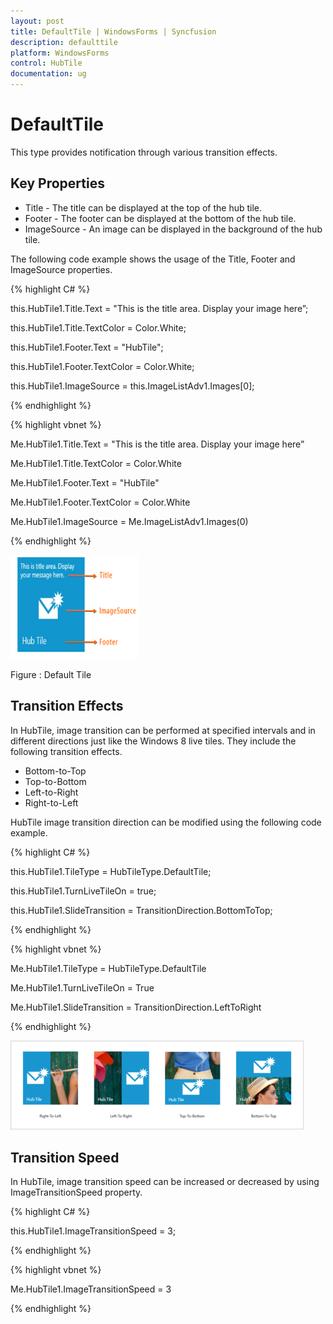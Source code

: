 ```yaml
---
layout: post
title: DefaultTile | WindowsForms | Syncfusion
description: defaulttile
platform: WindowsForms
control: HubTile
documentation: ug
---
```

# DefaultTile

This type provides notification through various transition effects.

## Key Properties

* Title - The title can be displayed at the top of the hub tile.
* Footer - The footer can be displayed at the bottom of the hub tile.
* ImageSource - An image can be displayed in the background of the hub tile.

The following code example shows the usage of the Title, Footer and ImageSource properties.

{% highlight C# %}  

this.HubTile1.Title.Text  = "This is the title area. Display your image here”;

this.HubTile1.Title.TextColor  = Color.White;

this.HubTile1.Footer.Text = "HubTile";

this.HubTile1.Footer.TextColor  = Color.White;

this.HubTile1.ImageSource  = this.ImageListAdv1.Images[0];

{% endhighlight %}

{% highlight vbnet %} 

Me.HubTile1.Title.Text = "This is the title area. Display your image here”

Me.HubTile1.Title.TextColor  = Color.White

Me.HubTile1.Footer.Text = "HubTile"

Me.HubTile1.Footer.TextColor  = Color.White

Me.HubTile1.ImageSource  = Me.ImageListAdv1.Images(0)

{% endhighlight %}


 ![](Concept-and-Features_images/Concept-and-Features_img1.png) 
 
Figure : Default Tile

## Transition Effects

In HubTile, image transition can be performed at specified intervals and in different directions just like the Windows 8 live tiles. They include the following transition effects.

* Bottom-to-Top
* Top-to-Bottom
* Left-to-Right
* Right-to-Left

HubTile image transition direction can be modified using the following code example.

{% highlight C# %} 

this.HubTile1.TileType = HubTileType.DefaultTile;

this.HubTile1.TurnLiveTileOn = true;

this.HubTile1.SlideTransition = TransitionDirection.BottomToTop;

 {% endhighlight %}

 
{% highlight vbnet %} 

Me.HubTile1.TileType = HubTileType.DefaultTile

Me.HubTile1.TurnLiveTileOn = True

Me.HubTile1.SlideTransition = TransitionDirection.LeftToRight

{% endhighlight %}


 ![](Concept-and-Features_images/Concept-and-Features_img2.png) 
 


## Transition Speed

In HubTile, image transition speed can be increased or decreased by using ImageTransitionSpeed property.

{% highlight C# %} 

this.HubTile1.ImageTransitionSpeed = 3;

 {% endhighlight %}

{% highlight vbnet %} 

Me.HubTile1.ImageTransitionSpeed = 3

{% endhighlight %}